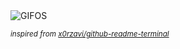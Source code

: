 <div align="justify">
<picture>
    <source media="(prefers-color-scheme: dark)" srcset="https://i.ibb.co/wNqy6PWt/output-gif.gif">
    <source media="(prefers-color-scheme: light)" srcset="https://i.ibb.co/wNqy6PWt/output-gif.gif">
    <img alt="GIFOS" src="https://i.ibb.co/wNqy6PWt/output-gif.gif">
</picture>

<sub><i>inspired from [x0rzavi/github-readme-terminal](https://github.com/x0rzavi/github-readme-terminal)</i></sub>

</div>

<!-- Image deletion URL: https://ibb.co/Fb167ywp/1e238fa859314be21699f5bd49f5fd44 -->